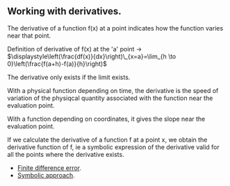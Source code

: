 ## Working with derivatives.

The derivative of a function f(x) at a point indicates how the function varies near that point.

Definition of derivative of f(x) at the 'a' point -> $\displaystyle\left(\frac{df(x)}{dx}\right)\_{x=a}=\lim_{h \to 0}\left(\frac{f(a+h)-f(a)}{h}\right)$

The derivative only exists if the limit exists.

With a physical function depending on time, the derivative is the speed of variation of the physiqcal quantity associated with the function near the evaluation point.

With a function depending on coordinates, it gives the slope near the evaluation point.

If we calculate the derivative of a function f at a point x, we obtain the derivative function of f, ie a symbolic expression of the derivative valid for all the points where the derivative exists.

- [Finite difference error](err_der_geo.py).
- [Symbolic approach](der_sympy.py).
